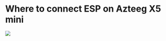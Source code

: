# Where to connect ESP on Azteeg X5 mini
![](https://raw.githubusercontent.com/wiki/luc-github/ESP3D/images/AzteegX5-mini/azteeg.PNG)
